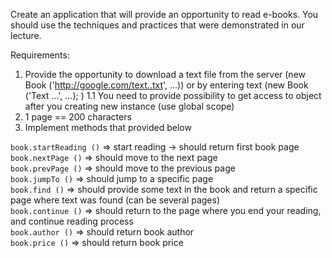 Create an application that will provide an opportunity to read e-books. You should use the techniques and practices that were demonstrated in our lecture.

Requirements:
1. Provide the opportunity to download a text file from the server (new Book ('http://google.com/text..txt', ...)) or by entering text (new Book ('Text ...', ...); )
  1.1 You need to provide possibility to get access to object after you creating new instance (use global scope)
2. 1 page == 200 characters
3. Implement methods that provided below

```book.startReading ()``` => start reading -> should return first book page  
```book.nextPage ()``` => should move to the next page  
```book.prevPage ()``` => should move to the previous page  
```book.jumpTo ()``` => should jump to a specific page  
```book.find ()``` => should provide some text in the book and return a specific page where text was found (can be several pages)  
```book.continue ()``` => should return to the page where you end your reading, and continue reading process  
```book.author ()``` => should return book author  
```book.price ()``` => should return book price  
